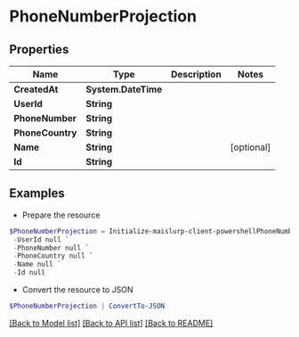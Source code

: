 # PhoneNumberProjection
## Properties

Name | Type | Description | Notes
------------ | ------------- | ------------- | -------------
**CreatedAt** | **System.DateTime** |  | 
**UserId** | **String** |  | 
**PhoneNumber** | **String** |  | 
**PhoneCountry** | **String** |  | 
**Name** | **String** |  | [optional] 
**Id** | **String** |  | 

## Examples

- Prepare the resource
```powershell
$PhoneNumberProjection = Initialize-maislurp-client-powershellPhoneNumberProjection  -CreatedAt null `
 -UserId null `
 -PhoneNumber null `
 -PhoneCountry null `
 -Name null `
 -Id null
```

- Convert the resource to JSON
```powershell
$PhoneNumberProjection | ConvertTo-JSON
```

[[Back to Model list]](../README#documentation-for-models) [[Back to API list]](../README#documentation-for-api-endpoints) [[Back to README]](../README)

